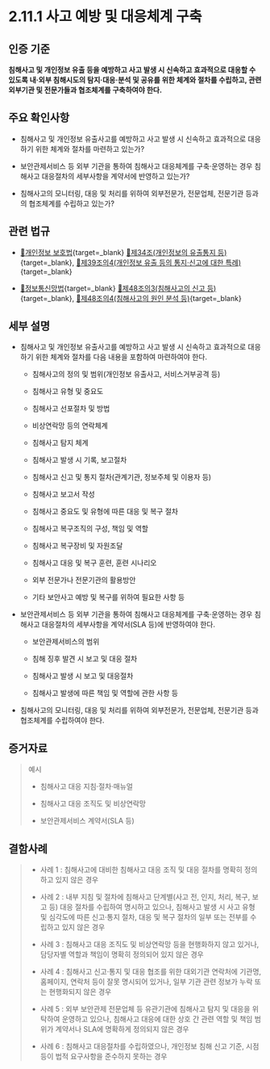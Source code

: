 # 2.11.1 사고 예방 및 대응체계 구축

## 인증 기준

**침해사고 및 개인정보 유출 등을 예방하고 사고 발생 시 신속하고 효과적으로 대응할 수 있도록 내·외부 침해시도의 탐지·대응·분석 및 공유를 위한 체계와 절차를 수립하고, 관련 외부기관 및 전문가들과 협조체계를 구축하여야 한다.**

## 주요 확인사항

- 침해사고 및 개인정보 유출사고를 예방하고 사고 발생 시 신속하고 효과적으로 대응하기 위한 체계와 절차를 마련하고 있는가?

- 보안관제서비스 등 외부 기관을 통하여 침해사고 대응체계를 구축·운영하는 경우 침해사고 대응절차의 세부사항을 계약서에 반영하고 있는가?

- 침해사고의 모니터링, 대응 및 처리를 위하여 외부전문가, 전문업체, 전문기관 등과의 협조체계를 수립하고 있는가?

## 관련 법규

- [🔗개인정보 보호법][개인정보 보호법 제34조]{target=_blank} [🔗제34조(개인정보의 유출통지 등)][개인정보 보호법 제34조 부분]{target=_blank}, [🔗제39조의4(개인정보 유출 등의 통지·신고에 대한 특례)][개인정보 보호법 제39조의4 부분]{target=_blank}

- [🔗정보통신망법][정보통신망법 제48조의3]{target=_blank} [🔗제48조의3(침해사고의 신고 등)][정보통신망법 제48조의3 부분]{target=_blank}, [🔗제48조의4(침해사고의 원인 분석 등)][정보통신망법 제48조의4 부분]{target=_blank}

## 세부 설명

- 침해사고 및 개인정보 유출사고를 예방하고 사고 발생 시 신속하고 효과적으로 대응하기 위한 체계와 절차를 다음 내용을 포함하여 마련하여야 한다.

    - 침해사고의 정의 및 범위(개인정보 유출사고, 서비스거부공격 등)

    - 침해사고 유형 및 중요도

    - 침해사고 선포절차 및 방법

    - 비상연락망 등의 연락체계

    - 침해사고 탐지 체계

    - 침해사고 발생 시 기록, 보고절차

    - 침해사고 신고 및 통지 절차(관계기관, 정보주체 및 이용자 등)

    - 침해사고 보고서 작성

    - 침해사고 중요도 및 유형에 따른 대응 및 복구 절차

    - 침해사고 복구조직의 구성, 책임 및 역할

    - 침해사고 복구장비 및 자원조달

    - 침해사고 대응 및 복구 훈련, 훈련 시나리오

    - 외부 전문가나 전문기관의 활용방안

    - 기타 보안사고 예방 및 복구를 위하여 필요한 사항 등

- 보안관제서비스 등 외부 기관을 통하여 침해사고 대응체계를 구축·운영하는 경우 침해사고 대응절차의 세부사항을 계약서(SLA 등)에 반영하여야 한다.

    - 보안관제서비스의 범위

    - 침해 징후 발견 시 보고 및 대응 절차

    - 침해사고 발생 시 보고 및 대응절차

    - 침해사고 발생에 따른 책임 및 역할에 관한 사항 등

- 침해사고의 모니터링, 대응 및 처리를 위하여 외부전문가, 전문업체, 전문기관 등과 협조체계를 수립하여야 한다.

## 증거자료

> 예시
>
> - 침해사고 대응 지침·절차·매뉴얼
>
> - 침해사고 대응 조직도 및 비상연락망
>
> - 보안관제서비스 계약서(SLA 등)

## 결함사례

> - 사례 1 : 침해사고에 대비한 침해사고 대응 조직 및 대응 절차를 명확히 정의하고 있지 않은 경우
>
> - 사례 2 : 내부 지침 및 절차에 침해사고 단계별(사고 전, 인지, 처리, 복구, 보고 등) 대응 절차를 수립하여 명시하고 있으나, 침해사고 발생 시 사고 유형 및 심각도에 따른 신고·통지 절차, 대응 및 복구 절차의 일부 또는 전부를 수립하고 있지 않은 경우
>
> - 사례 3 : 침해사고 대응 조직도 및 비상연락망 등을 현행화하지 않고 있거나, 담당자별 역할과 책임이 명확히 정의되어 있지 않은 경우
>
> - 사례 4 : 침해사고 신고·통지 및 대응 협조를 위한 대외기관 연락처에 기관명, 홈페이지, 연락처 등이 잘못 명시되어 있거나, 일부 기관 관련 정보가 누락 또는 현행화되지 않은 경우
>
> - 사례 5 : 외부 보안관제 전문업체 등 유관기관에 침해사고 탐지 및 대응을 위탁하여 운영하고 있으나, 침해사고 대응에 대한 상호 간 관련 역할 및 책임 범위가 계약서나 SLA에 명확하게 정의되지 않은 경우
>
> - 사례 6 : 침해사고 대응절차를 수립하였으나, 개인정보 침해 신고 기준, 시점 등이 법적 요구사항을 준수하지 못하는 경우

[정보통신망법 제48조의3]: https://www.law.go.kr/법령/정보통신망이용촉진및정보보호등에관한법률/(20211209,18201,20210608)/제48조의3 "정보통신망법 제48조의3"
[정보통신망법 제48조의3 부분]: https://www.law.go.kr/법령/정보통신망이용촉진및정보보호등에관한법률/제48조의3 "정보통신망법 제48조의3 부분"
[정보통신망법 제48조의4 부분]: https://www.law.go.kr/법령/정보통신망이용촉진및정보보호등에관한법률/제48조의4 "정보통신망법 제48조의4 부분"

[개인정보 보호법 제34조]: https://www.law.go.kr/법령/개인정보보호법/(20200805,16930,20200204)/제34조 "개인정보 보호법 제34조"
[개인정보 보호법 제34조 부분]: https://www.law.go.kr/법령/개인정보보호법/제34조 "개인정보 보호법 제34조 부분"
[개인정보 보호법 제39조의4 부분]: https://www.law.go.kr/법령/개인정보보호법/제39조의4 "개인정보 보호법 제39조의4 부분"
